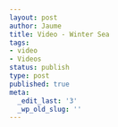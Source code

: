 ```yaml
---
layout: post
author: Jaume
title: Video - Winter Sea
tags:
- video
- Videos
status: publish
type: post
published: true
meta:
  _edit_last: '3'
  _wp_old_slug: ''
---
```

<object type="application/x-shockwave-flash" width="500" height="281" data="http://vimeo.com/moogaloop.swf?clip_id=18353143&amp;server=vimeo.com&amp;fullscreen=1&amp;show_title=0&amp;show_byline=0&amp;show_portrait=0&amp;color=679AF1">	<param name="quality" value="best" />	<param name="allowfullscreen" value="true" />	<param name="scale" value="showAll" />	<param name="movie" value="http://vimeo.com/moogaloop.swf?clip_id=18353143&amp;server=vimeo.com&amp;fullscreen=1&amp;show_title=0&amp;show_byline=0&amp;show_portrait=0&amp;color=679AF1" /></object>
